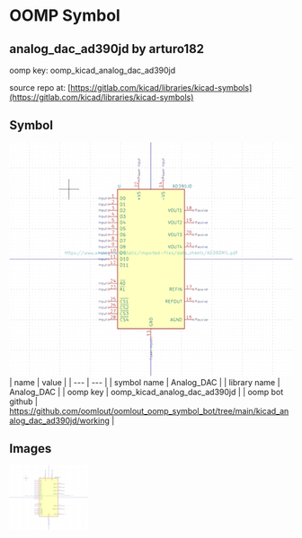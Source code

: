 # OOMP Symbol  
## analog_dac_ad390jd  by arturo182  
  
oomp key: oomp_kicad_analog_dac_ad390jd  
  
source repo at: [https://gitlab.com/kicad/libraries/kicad-symbols](https://gitlab.com/kicad/libraries/kicad-symbols)  
## Symbol  
  
[![working.png](working_600.png)](working.png)  
| name | value | 
| --- | --- | 
| symbol name | Analog_DAC | 
| library name | Analog_DAC | 
| oomp key | oomp_kicad_analog_dac_ad390jd | 
| oomp bot github | https://github.com/oomlout/oomlout_oomp_symbol_bot/tree/main/kicad_analog_dac_ad390jd/working | 
## Images  
  
[![working.png](working_140.png)](working.png)  
